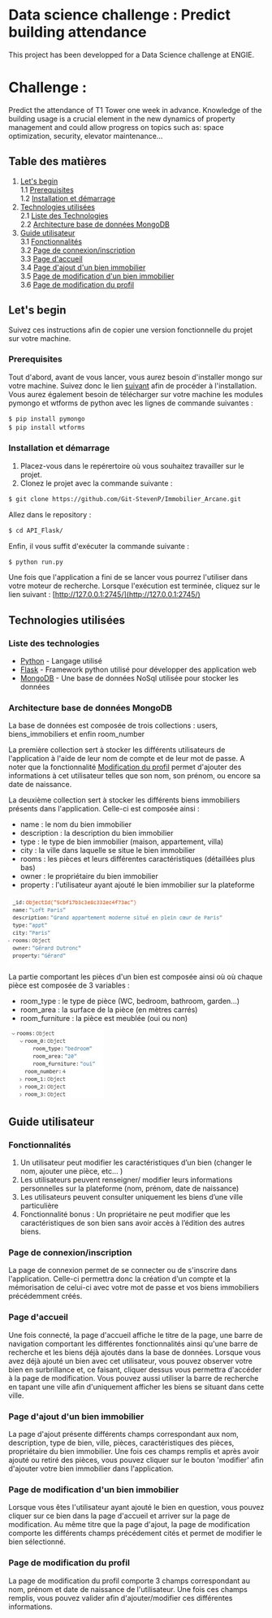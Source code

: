 # Data science challenge : Predict building attendance

This project has been developped for a Data Science challenge at ENGIE.

# Challenge : 
Predict the attendance of T1 Tower one week in advance.
Knowledge of the building usage is a crucial element in the new dynamics of property management and could allow progress on topics such as: space optimization, security, elevator maintenance...


## Table des matières
1. [Let's begin](#lets-begin)  
    1.1 [Prerequisites](#prerequisites)  
    1.2 [Installation et démarrage](#installation-et-démarrage)  
2. [Technologies utilisées](#technologies-utilisées)    
    2.1 [Liste des Technologies](#liste-des-technologies)   
    2.2 [Architecture base de données MongoDB](#architecture-base-de-données-mongodb)   
3. [Guide utilisateur](#guide-utilisateur)  
    3.1 [Fonctionnalités](#fonctionnalités)     
    3.2 [Page de connexion/inscription](#page-de-connexioninscription)  
    3.3 [Page d'accueil](#page-daccueil)    
    3.4 [Page d'ajout d'un bien immobilier](#page-dajout-dun-bien-immobilier)   
    3.5 [Page de modification d'un bien immobilier](#page-de-modification-dun-bien-immobilier)  
    3.6 [Page de modification du profil](#page-de-modification-du-profil)   

## Let's begin 

Suivez ces instructions afin de copier une version fonctionnelle du projet sur votre machine.

### Prerequisites

Tout d'abord, avant de vous lancer, vous aurez besoin d'installer mongo sur votre machine. Suivez donc le lien [suivant](https://www.mongodb.com/download-center/community) afin de procéder à l'installation.
Vous aurez également besoin de télécharger sur votre machine les modules pymongo et wtforms de python avec les lignes de commande suivantes : 
```bash
$ pip install pymongo
$ pip install wtforms
```


### Installation et démarrage 

1) Placez-vous dans le repérertoire où vous souhaitez travailler sur le projet.
2) Clonez le projet avec la commande suivante : 

```bash
$ git clone https://github.com/Git-StevenP/Immobilier_Arcane.git
```

Allez dans le repository :
```bash
$ cd API_Flask/
```

Enfin, il  vous suffit  d'exécuter la commande suivante : 
```bash
$ python run.py
```

Une fois que l'application a fini de se lancer vous pourrez l'utiliser dans votre moteur de recherche.
Lorsque l'exécution est terminée, cliquez sur le lien suivant : [http://127.0.0.1:2745/](http://127.0.0.1:2745/)

## Technologies utilisées

### Liste des technologies

* [Python](https://www.python.org/) - Langage utilisé
* [Flask](http://flask.pocoo.org/) - Framework python utilisé pour développer des application web
* [MongoDB](https://www.mongodb.com/) - Une base de données NoSql utilisée pour stocker les données

### Architecture base de données MongoDB

La base de données est composée de trois collections : users, biens_immobiliers et enfin room_number

La première collection sert à stocker les différents utilisateurs de l'application à l'aide de leur nom de compte et de leur mot de passe. A noter que la fonctionnalité [Modification du profil](#page-de-modification-du-profil) permet d'ajouter des informations à cet utilisateur telles que son nom, son prénom, ou encore sa date de naissance.

La deuxième collection sert à stocker les différents biens immobiliers présents dans l'application. Celle-ci est composée ainsi : 
- name : le nom du bien immobilier
- description : la description du bien immobilier
- type : le type de bien immobilier (maison, appartement, villa)
- city : la ville dans laquelle se situe le bien immobilier
- rooms : les pièces et leurs différentes caractéristiques (détaillées plus bas)
- owner : le propriétaire du bien immobilier
- property : l'utilisateur ayant ajouté le bien immobilier sur la plateforme

![](API_Flask/doc/real_estate.JPG)

La partie comportant les pièces d'un bien est composée ainsi où où chaque pièce est composée de 3 variables :
- room_type : le type de pièce (WC, bedroom, bathroom, garden...)
- room_area : la surface de la pièce (en mètres carrés)
- room_furniture : la pièce est meublée (oui ou non)

![](API_Flask/doc/rooms.JPG)

## Guide utilisateur

### Fonctionnalités

1) Un utilisateur peut modifier les caractéristiques d’un bien (changer le nom, ajouter une pièce, etc… )
2) Les utilisateurs peuvent renseigner/ modifier leurs informations personnelles sur la plateforme (nom, prénom, date de naissance)
3) Les utilisateurs peuvent consulter uniquement les biens d’une ville particulière
4) Fonctionnalité bonus : Un propriétaire ne peut modifier que les caractéristiques de son bien sans avoir accès à l’édition des autres biens.


### Page de connexion/inscription
La page de connexion permet de se connecter ou de s'inscrire dans l'application. Celle-ci permettra donc la création d'un compte et la mémorisation de celui-ci avec votre mot de passe et vos biens immobiliers précédemment créés.


### Page d'accueil
Une fois connecté, la page d'accueil affiche le titre de la page, une barre de navigation comportant les différentes fonctionnalités ainsi qu'une barre de recherche et les biens déjà ajoutés dans la base de données.
Lorsque vous avez déjà ajouté un bien avec cet utilisateur, vous pouvez observer votre bien en surbrillance et, ce faisant, cliquer dessus vous permettra d'accéder à la page de modification.
Vous pouvez aussi utiliser la barre de recherche en tapant une ville afin d'uniquement afficher les biens se situant dans cette ville.


### Page d'ajout d'un bien immobilier
La page d'ajout présente différents champs correspondant aux nom, description, type de bien, ville, pièces, caractéristiques des pièces, propriétaire du bien immobilier. Une fois ces champs remplis et après avoir ajouté ou retiré des pièces, vous pouvez cliquer sur le bouton 'modifier' afin d'ajouter votre bien immobilier dans l'application.


### Page de modification d'un bien immobilier
Lorsque vous êtes l'utilisateur ayant ajouté le bien en question, vous pouvez cliquer sur ce bien dans la page d'accueil et arriver sur la page de modification. Au même titre que la page d'ajout, la page de modification comporte les différents champs précédement cités et permet de modifier le bien sélectionné.


### Page de modification du profil
La page de modification du profil comporte 3 champs correspondant au nom, prénom et date de naissance de l'utilisateur. Une fois ces champs remplis, vous pouvez valider afin d'ajouter/modifier ces différentes informations.
